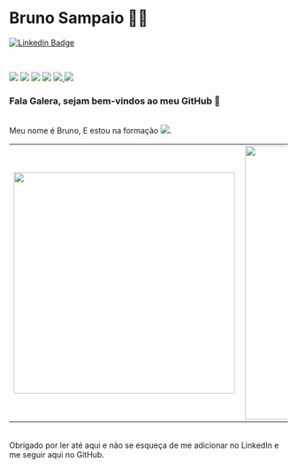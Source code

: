 # Bruno Sampaio :man_technologist:

[![Linkedin Badge](https://img.shields.io/badge/-LinkedIn-blue?style=flat-square&logo=Linkedin&logoColor=white&link=https://www.linkedin.com/in/bruno-sampaio-a374b1170/)](https://www.linkedin.com/in/bruno-sampaio-a374b1170/)

<br/>

<p>
  <img src="http://views.whatilearened.today/views/github/BrunoSampaioDev/views.svg" />
  <img src="https://img.shields.io/badge/Front%20End-React-blue" />
  <img src="https://img.shields.io/badge/Back%20End-Node%20JS-green" />
  <img src="https://img.shields.io/badge/Curto%20Muito-Ruby-red" />
  <a href="https://github.com/BrunoSampaioDev/">
    <img src="https://img.shields.io/github/followers/BrunoSampaioDev?color=%234CC61E&label=GitHub%20Followers%20%3A" />
  </a>
  <a href="https://github.com/BrunoSampaioDev?tab=repositories">
    <img src="https://badges.frapsoft.com/os/v2/open-source.svg?v=103" />
  </a>
</p>

### Fala Galera, sejam bem-vindos ao meu GitHub 👋
                                            
<br/>Meu nome é Bruno, E estou na formação <a href="https://www.resilia.work/"><img src="https://img.shields.io/badge/Full%20Stack-RESILIA-yellow" /></a>.



<center>
  <table>
    <tr>
        <td><img width="400px" align="left" src="https://github-readme-stats.vercel.app/api/top-langs/?username=BrunoSampaioDev&hide=html&layout=compact" /></td>
        <td><img width="495px" align="left" src="https://github-readme-stats.vercel.app/api?username=BrunoSampaioDev&show_icons=true&theme=radical" /></td>
    </tr>   
  </table>
</center>

<br/>Obrigado por ler até aqui e não se esqueça de me adicionar no LinkedIn e me seguir aqui no GitHub.
